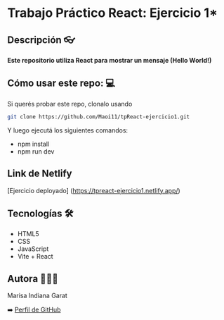 # Trabajo Práctico React: Ejercicio 1*


## Descripción 👓


**Este repositorio utiliza React para mostrar un mensaje (Hello World!)**  

## Cómo usar este repo: 💻 


Si querés probar este repo, clonalo usando
```bash
git clone https://github.com/Maoi11/tpReact-ejercicio1.git
```
Y luego ejecutá los siguientes comandos: 
- npm install
- npm run dev 
 
## Link de Netlify 
[Ejercicio deployado] (https://tpreact-ejercicio1.netlify.app/) 

## Tecnologías 🛠️

- HTML5
- CSS
- JavaScript
- Vite + React

## Autora 🙋🏽‍♀️

Marisa Indiana Garat

➡️ [Perfil de GitHub](https://github.com/Maoi11)
